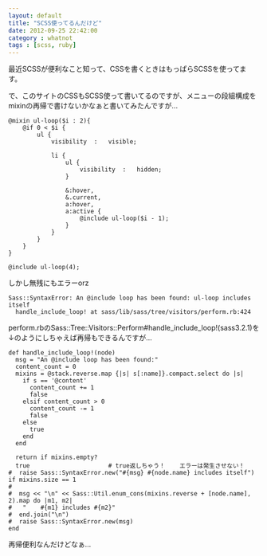 ```yaml
---
layout: default
title: "SCSS使ってるんだけど"
date: 2012-09-25 22:42:00
category : whatnot
tags : [scss, ruby]
---
```

最近SCSSが便利なこと知って、CSSを書くときはもっぱらSCSSを使ってます。

で、このサイトのCSSもSCSS使って書いてるのですが、メニューの段組構成をmixinの再帰で書けないかなぁと書いてみたんですが...


<div name="code" class="css">

	@mixin ul-loop($i : 2){
		@if 0 < $i {
			ul {
				visibility	:	visible;

				li {
					ul {
						visibility	:	hidden;
					}

					&:hover,
					&.current,
					a:hover,
					a:active {
						@include ul-loop($i - 1);
					}
				}
			}
		}
	}

	@include ul-loop(4);

</div>


しかし無残にもエラーorz

	Sass::SyntaxError: An @include loop has been found: ul-loop includes itself
	  handle_include_loop! at sass/lib/sass/tree/visitors/perform.rb:424


perform.rbのSass::Tree::Visitors::Perform#handle_include_loop!(sass3.2.1)を↓のようにしちゃえば再帰もできるんですが...

	def handle_include_loop!(node)
	  msg = "An @include loop has been found:"
	  content_count = 0
	  mixins = @stack.reverse.map {|s| s[:name]}.compact.select do |s|
		if s == '@content'
		  content_count += 1
		  false
		elsif content_count > 0
		  content_count -= 1
		  false
		else
		  true
		end
	  end

	  return if mixins.empty?
	  true						# true返しちゃう！	エラーは発生させない！
	#  raise Sass::SyntaxError.new("#{msg} #{node.name} includes itself") if mixins.size == 1
	#
	#  msg << "\n" << Sass::Util.enum_cons(mixins.reverse + [node.name], 2).map do |m1, m2|
	#	"    #{m1} includes #{m2}"
	#  end.join("\n")
	#  raise Sass::SyntaxError.new(msg)
	end


再帰便利なんだけどなぁ...
